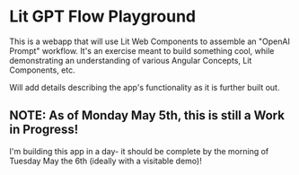 # Lit GPT Flow Playground

This is a webapp that will use Lit Web Components to assemble an "OpenAI Prompt" workflow. It's an exercise meant to build something cool, while demonstrating an understanding of various Angular Concepts, Lit Components, etc.

Will add details describing the app's functionality as it is further built out.

## NOTE: As of Monday May 5th, this is still a Work in Progress!

I'm building this app in a day- it should be complete by the morning of Tuesday May the 6th (ideally with a visitable demo)!
